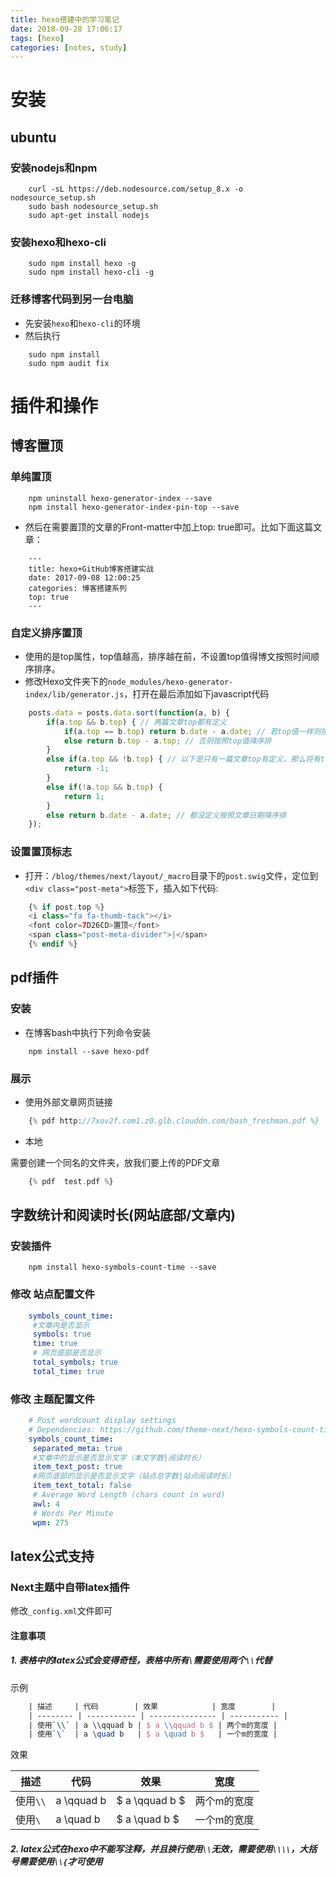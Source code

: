 ```yaml
---
title: hexo搭建中的学习笔记
date: 2018-09-28 17:06:17
tags: [hexo]
categories: [notes, study]
---
```


# 安装

## ubuntu

### 安装nodejs和npm

```shell
    curl -sL https://deb.nodesource.com/setup_8.x -o nodesource_setup.sh
    sudo bash nodesource_setup.sh
    sudo apt-get install nodejs
```

### 安装hexo和hexo-cli

```shell
    sudo npm install hexo -g
    sudo npm install hexo-cli -g
```

### 迁移博客代码到另一台电脑

- 先安装`hexo`和`hexo-cli`的环境
- 然后执行

```shell
    sudo npm install
    sudo npm audit fix
```

# 插件和操作

## 博客置顶

### 单纯置顶

```shell
    npm uninstall hexo-generator-index --save
    npm install hexo-generator-index-pin-top --save
```

- 然后在需要置顶的文章的Front-matter中加上top: true即可。比如下面这篇文章：

```
    ---
    title: hexo+GitHub博客搭建实战
    date: 2017-09-08 12:00:25
    categories: 博客搭建系列
    top: true
    ---
```

### 自定义排序置顶

- 使用的是top属性，top值越高，排序越在前，不设置top值得博文按照时间顺序排序。
- 修改Hexo文件夹下的`node_modules/hexo-generator-index/lib/generator.js`，打开在最后添加如下javascript代码

```javascript
    posts.data = posts.data.sort(function(a, b) {
        if(a.top && b.top) { // 两篇文章top都有定义
            if(a.top == b.top) return b.date - a.date; // 若top值一样则按照文章日期降序排
            else return b.top - a.top; // 否则按照top值降序排
        }
        else if(a.top && !b.top) { // 以下是只有一篇文章top有定义，那么将有top的排在前面（这里用异或操作居然不行233）
            return -1;
        }
        else if(!a.top && b.top) {
            return 1;
        }
        else return b.date - a.date; // 都没定义按照文章日期降序排
    });
```

### 设置置顶标志

- 打开：`/blog/themes/next/layout/_macro`目录下的`post.swig`文件，定位到`<div class="post-meta">`标签下，插入如下代码:

```php
    {% if post.top %}
    <i class="fa fa-thumb-tack"></i>
    <font color=7D26CD>置顶</font>
    <span class="post-meta-divider">|</span>
    {% endif %}
```

## pdf插件

### 安装

- 在博客bash中执行下列命令安装

```shell
    npm install --save hexo-pdf
```

### 展示

- 使用外部文章网页链接

```php
    {% pdf http://7xov2f.com1.z0.glb.clouddn.com/bash_freshman.pdf %}
```

- 本地

需要创建一个同名的文件夹，放我们要上传的PDF文章

```php
    {% pdf  test.pdf %}
```

## 字数统计和阅读时长(网站底部/文章内)

### 安装插件

```shell
    npm install hexo-symbols-count-time --save
```

### 修改 站点配置文件

```yml
    symbols_count_time:
     #文章内是否显示
     symbols: true
     time: true
     # 网页底部是否显示
     total_symbols: true
     total_time: true
```

### 修改 主题配置文件

```yml
    # Post wordcount display settings
    # Dependencies: https://github.com/theme-next/hexo-symbols-count-time
    symbols_count_time:
     separated_meta: true
     #文章中的显示是否显示文字（本文字数|阅读时长）
     item_text_post: true
     #网页底部的显示是否显示文字（站点总字数|站点阅读时长）
     item_text_total: false
     # Average Word Length (chars count in word)
     awl: 4
     # Words Per Minute
     wpm: 275
```

## latex公式支持

### Next主题中自带latex插件

修改`_config.xml`文件即可

#### 注意事项

##### 1. 表格中的latex公式会变得奇怪，表格中所有`\`需要使用两个`\\`代替

示例

```latex
    | 描述     | 代码        | 效果            | 宽度        |
    | -------- | ----------- | --------------- | ----------- |
    | 使用`\\` | a \\qquad b | $ a \\qquad b $ | 两个m的宽度 |
    | 使用`\`  | a \quad b   | $ a \quad b $   | 一个m的宽度 |
```

效果

| 描述     | 代码        | 效果            | 宽度        |
| -------- | ----------- | --------------- | ----------- |
| 使用`\\` | a \\qquad b | $ a \\qquad b $ | 两个m的宽度 |
| 使用`\`  | a \quad b   | $ a \quad b $   | 一个m的宽度 |

##### 2. latex公式在hexo中不能写注释，并且换行使用`\\`无效，需要使用`\\\\`，大括号需要使用`\\{`才可使用
